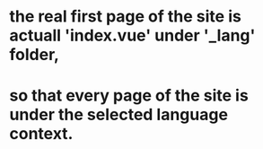 # the real first page of the site is actuall 'index.vue' under '_lang' folder,
# so that every page of the site is under the selected language context.